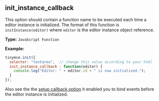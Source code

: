 ## init_instance_callback

This option should contain a function name to be executed each time a editor instance is initialized. The format of this function is `initInstance(editor)` where `editor` is the editor instance object reference.

**Type:** `JavaScript Function`

**Example:**

```js
tinymce.init({
  selector: "textarea",  // change this value according to your html
  init_instance_callback : function(editor) {
    console.log("Editor: " + editor.id + " is now initialized.");
  }
});
```

Also see the the [setup callback option](#setup) it enabled you to bind events before the editor instance is initialized.
